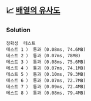 ## 📈 [배열의 유사도](https://school.programmers.co.kr/learn/courses/30/lessons/120903)

### Solution

```text
정확성  테스트
테스트 1 〉	통과 (0.08ms, 74.6MB)
테스트 2 〉	통과 (0.07ms, 78MB)
테스트 3 〉	통과 (0.08ms, 75.6MB)
테스트 4 〉	통과 (0.07ms, 74.1MB)
테스트 5 〉	통과 (0.10ms, 79.3MB)
테스트 6 〉	통과 (0.07ms, 72.7MB)
테스트 7 〉	통과 (0.09ms, 72.4MB)
테스트 8 〉	통과 (0.08ms, 79.4MB)
```